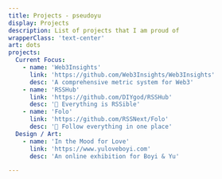 ```yaml
---
title: Projects - pseudoyu
display: Projects
description: List of projects that I am proud of
wrapperClass: 'text-center'
art: dots
projects:
  Current Focus:
    - name: 'Web3Insights'
      link: 'https://github.com/Web3Insights/Web3Insights'
      desc: 'A comprehensive metric system for Web3'
    - name: 'RSSHub'
      link: 'https://github.com/DIYgod/RSSHub'
      desc: '🧡 Everything is RSSible'
    - name: 'Folo'
      link: 'https://github.com/RSSNext/Folo'
      desc: '🧡 Follow everything in one place'
  Design / Art:
    - name: 'In the Mood for Love'
      link: 'https://www.yuloveboyi.com'
      desc: 'An online exhibition for Boyi & Yu'

---
```


<!-- @layout-full-width -->
<ListProjects :projects="frontmatter.projects" />
